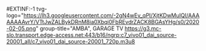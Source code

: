 #EXTINF:-1 tvg-logo="https://lh3.googleusercontent.com/-2gN4wEv_qPI/XjtKDwMuIQI/AAAAAAAAvrY/VTtJwZALBykDRnM8ia0Xbqi0FbREvdrZACK8BGAsYHg/s0/2020-02-05.png" group-title="AMBA", GARAGE TV https://g3.mc-slo.transport.edge-access.net:443/b16/ngrp:c7_vivo01_dai_source-20001_all/c7_vivo01_dai_source-20001_720p.m3u8
